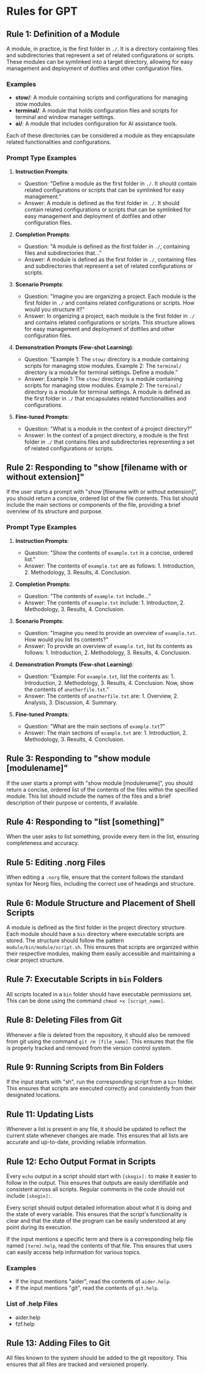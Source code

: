 # Rules for GPT

## Rule 1: Definition of a Module

A module, in practice, is the first folder in `./`. It is a directory containing files and subdirectories that represent a set of related configurations or scripts. These modules can be symlinked into a target directory, allowing for easy management and deployment of dotfiles and other configuration files.

### Examples

- **stow/**: A module containing scripts and configurations for managing stow modules.
- **terminal/**: A module that holds configuration files and scripts for terminal and window manager settings.
- **ai/**: A module that includes configuration for AI assistance tools.

Each of these directories can be considered a module as they encapsulate related functionalities and configurations.

### Prompt Type Examples

1. **Instruction Prompts**: 
   - Question: "Define a module as the first folder in `./`. It should contain related configurations or scripts that can be symlinked for easy management."
   - Answer: A module is defined as the first folder in `./`. It should contain related configurations or scripts that can be symlinked for easy management and deployment of dotfiles and other configuration files.

2. **Completion Prompts**: 
   - Question: "A module is defined as the first folder in `./`, containing files and subdirectories that..."
   - Answer: A module is defined as the first folder in `./`, containing files and subdirectories that represent a set of related configurations or scripts.

3. **Scenario Prompts**: 
   - Question: "Imagine you are organizing a project. Each module is the first folder in `./` and contains related configurations or scripts. How would you structure it?"
   - Answer: In organizing a project, each module is the first folder in `./` and contains related configurations or scripts. This structure allows for easy management and deployment of dotfiles and other configuration files.

4. **Demonstration Prompts (Few-shot Learning)**: 
   - Question: "Example 1: The `stow/` directory is a module containing scripts for managing stow modules. Example 2: The `terminal/` directory is a module for terminal settings. Define a module."
   - Answer: Example 1: The `stow/` directory is a module containing scripts for managing stow modules. Example 2: The `terminal/` directory is a module for terminal settings. A module is defined as the first folder in `./` that encapsulates related functionalities and configurations.

5. **Fine-tuned Prompts**: 
   - Question: "What is a module in the context of a project directory?"
   - Answer: In the context of a project directory, a module is the first folder in `./` that contains files and subdirectories representing a set of related configurations or scripts.

## Rule 2: Responding to "show [filename with or without extension]"

If the user starts a prompt with "show [filename with or without extension]", you should return a concise, ordered list of the file contents. This list should include the main sections or components of the file, providing a brief overview of its structure and purpose.

### Prompt Type Examples

1. **Instruction Prompts**: 
   - Question: "Show the contents of `example.txt` in a concise, ordered list."
   - Answer: The contents of `example.txt` are as follows: 1. Introduction, 2. Methodology, 3. Results, 4. Conclusion.

2. **Completion Prompts**: 
   - Question: "The contents of `example.txt` include..."
   - Answer: The contents of `example.txt` include: 1. Introduction, 2. Methodology, 3. Results, 4. Conclusion.

3. **Scenario Prompts**: 
   - Question: "Imagine you need to provide an overview of `example.txt`. How would you list its contents?"
   - Answer: To provide an overview of `example.txt`, list its contents as follows: 1. Introduction, 2. Methodology, 3. Results, 4. Conclusion.

4. **Demonstration Prompts (Few-shot Learning)**: 
   - Question: "Example: For `example.txt`, list the contents as: 1. Introduction, 2. Methodology, 3. Results, 4. Conclusion. Now, show the contents of `anotherfile.txt`."
   - Answer: The contents of `anotherfile.txt` are: 1. Overview, 2. Analysis, 3. Discussion, 4. Summary.

5. **Fine-tuned Prompts**: 
   - Question: "What are the main sections of `example.txt`?"
   - Answer: The main sections of `example.txt` are: 1. Introduction, 2. Methodology, 3. Results, 4. Conclusion.

## Rule 3: Responding to "show module [modulename]"

If the user starts a prompt with "show module [modulename]", you should return a concise, ordered list of the contents of the files within the specified module. This list should include the names of the files and a brief description of their purpose or contents, if available.

## Rule 4: Responding to "list [something]"

When the user asks to list something, provide every item in the list, ensuring completeness and accuracy.

## Rule 5: Editing .norg Files

When editing a `.norg` file, ensure that the content follows the standard syntax for Neorg files, including the correct use of headings and structure.

## Rule 6: Module Structure and Placement of Shell Scripts

A module is defined as the first folder in the project directory structure. Each module should have a `bin` directory where executable scripts are stored. The structure should follow the pattern `module/bin/module/script.sh`. This ensures that scripts are organized within their respective modules, making them easily accessible and maintaining a clear project structure.

## Rule 7: Executable Scripts in `bin` Folders

All scripts located in a `bin` folder should have executable permissions set. This can be done using the command `chmod +x [script_name]`.

## Rule 8: Deleting Files from Git

Whenever a file is deleted from the repository, it should also be removed from git using the command `git rm [file_name]`. This ensures that the file is properly tracked and removed from the version control system.

## Rule 9: Running Scripts from Bin Folders

If the input starts with "sh", run the corresponding script from a `bin` folder. This ensures that scripts are executed correctly and consistently from their designated locations.

## Rule 11: Updating Lists

Whenever a list is present in any file, it should be updated to reflect the current state whenever changes are made. This ensures that all lists are accurate and up-to-date, providing reliable information.

## Rule 12: Echo Output Format in Scripts

Every `echo` output in a script should start with `[skogix]:` to make it easier to follow in the output. This ensures that outputs are easily identifiable and consistent across all scripts. Regular comments in the code should not include `[skogix]:`.

Every script should output detailed information about what it is doing and the state of every variable. This ensures that the script's functionality is clear and that the state of the program can be easily understood at any point during its execution.

If the input mentions a specific term and there is a corresponding help file named `[term].help`, read the contents of that file. This ensures that users can easily access help information for various topics.

### Examples

- If the input mentions "aider", read the contents of `aider.help`.
- If the input mentions "git", read the contents of `git.help`.

### List of .help Files

- aider.help
- fzf.help

## Rule 13: Adding Files to Git

All files known to the system should be added to the git repository. This ensures that all files are tracked and versioned properly.
